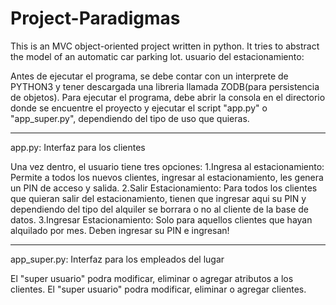 # Project-Paradigmas
This is an MVC object-oriented project written in python. It tries to abstract the model of an automatic car parking lot.
usuario del estacionamiento:

Antes de ejecutar el programa, se debe contar con un interprete de PYTHON3 y tener descargada una
libreria llamada ZODB(para persistencia de objetos).
Para ejecutar el programa, debe abrir la consola en el directorio donde se encuentre el proyecto y ejecutar el 
script "app.py" o "app_super.py", dependiendo del tipo de uso que quieras.

------------------------------------------------------------------------------------------------------------------------------------------
app.py: Interfaz para los clientes

Una vez dentro, el usuario tiene tres opciones:
1.Ingresa al estacionamiento: Permite a todos los nuevos clientes, ingresar al estacionamiento, les genera un PIN de acceso y salida.
2.Salir Estacionamiento: Para todos los clientes que quieran salir del estacionamiento, tienen que ingresar aqui su PIN y dependiendo del
tipo del alquiler se borrara o no al cliente de la base de datos.
3.Ingresar Estacionamiento: Solo para aquellos clientes que hayan alquilado por mes. Deben ingresar su PIN e ingresan!


--------------------------------------------------------------------------
app_super.py: Interfaz para los empleados del lugar

El "super usuario" podra modificar, eliminar o agregar atributos a los clientes.
El "super usuario" podra modificar, eliminar o agregar clientes.
